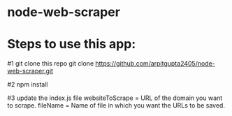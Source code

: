 # node-web-scraper

# Steps to use this app:

#1 git clone this repo
   git clone https://github.com/arpitgupta2405/node-web-scraper.git

#2 npm install

#3 update the index.js file
 websiteToScrape = URL of the domain you want to scrape.
 fileName = Name of file in which you want the URLs to be saved.
